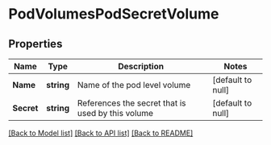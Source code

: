 # PodVolumesPodSecretVolume

## Properties
Name | Type | Description | Notes
------------ | ------------- | ------------- | -------------
**Name** | **string** | Name of the pod level volume | [default to null]
**Secret** | **string** | References the secret that is used by this volume | [default to null]

[[Back to Model list]](../README.md#documentation-for-models) [[Back to API list]](../README.md#documentation-for-api-endpoints) [[Back to README]](../README.md)


